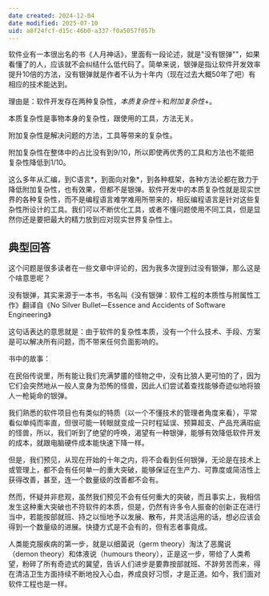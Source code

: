 ```yaml
---
date created: 2024-12-04
date modified: 2025-07-10
uid: a8f24fcf-d15c-46b0-a337-f0a5057f057b
---
```


软件业有一本很出名的书《人月神话》，里面有一段论述，就是"没有银弹""，如果看懂了的人，应该就不会纠结什么低代码了。简单来说，银弹是指让软件开发效率提升10倍的方法，没有银弹就是作者不认为十年内（现在过去大概50年了吧）有相应的技术能达到。

理由是：软件开发存在两种复杂性，*本质复杂性*＋和*附加复杂性*+。

本质复杂性是事物本身的复杂性，跟使用的工具，方法无关。

附加复杂性是解决问题的方法，工具等带来的复杂性。

附加复杂性在整体中的占比没有到9/10，所以即使再优秀的工具和方法也不能把复杂性降低到1/10。

这么多年从汇编，到C语言*，到面向对象*，到各种框架，各种方法论都在致力于降低附加复杂性，也有效果，但都不是银弹。软件开发中的本质复杂性就是现实世界的各种复杂性，而不是编程语言难学难用所带来的，相反编程语言是针对这些复杂性所设计的工具。我们可以不断优化工具，或者不懂问题使用不同工具，但是显然你还是要把最大的精力放到应对现实世界复杂性上。

## 典型回答

这个问题是很多读者在一些文章中评论的，因为我多次提到过没有银弹，那么这是个啥意思呢？

没有银弹，其实来源于一本书，书名叫《没有银弹：软件工程的本质性与附属性工作》翻译自《No Silver Bullet—Essence and Accidents of Software Engineering》

这句话表达的意思就是：由于软件的复杂性本质，没有一个什么技术、手段、方案是可以解决所有问题，而不带来任何负面影响的。

书中的故事：

在民俗传说里，所有能让我们充满梦靥的怪物之中，没有比狼人更可怕的了，因为它们会突然地从一般人变身为恐怖的怪兽，因此人们尝试着查找能够奇迹似地将狼人一枪毙命的银弹。

我们熟悉的软件项目也有类似的特质（以一个不懂技术的管理者角度来看），平常看似单纯而率直，但很可能一转眼就变成一只时程延误、预算超支、产品充满瑕疵的怪兽，所以，我们听到了绝望的呼唤，渴望有一种银弹，能够有效降低软件开发的成本，就跟电脑硬件成本能快速下降一样。

但是，我们预见，从现在开始的十年之内，将不会看到任何银弹，无论是在技术上或管理上，都不会有任何单一的重大突破，能够保证在生产力、可靠度或简洁性上获得改善，甚至，连一个数量级的改善都不会有。

然而，怀疑并非悲观，虽然我们预见不会有任何重大的突破，而且事实上，我相信发生这种重大突破也不符软件的本质，但是，仍然有许多令人振奋的创新正在进行当中，若能按部就班、持之以恒地予以发展、散布，并灵活运用的话，想必应该会得到一个数量级的进展。快捷方式是不会有的，但有志者事竟成。

人类能克服疾病的第一步，就是以细菌说（germ theory）淘汰了恶魔说（demon theory）和体液说（humours theory），正是这一步，带给了人类希望，粉碎了所有奇迹式的冀望，告诉人们进步是要靠按部就班、不辞劳苦而来，得在清洁卫生方面持续不断地投入心血，养成良好习惯，才是正道。如今，我们面对软件工程也是一样。
